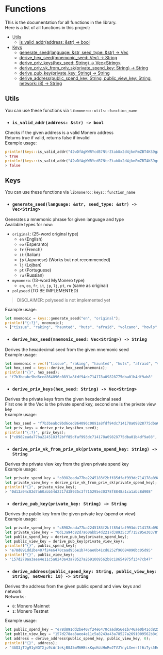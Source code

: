 # Functions

This is the documentation for all functions in the library. \
Here is a list of all functions in this project:

- [Utils](#utils)
    - [is_valid_addr(address: &str) -> bool](#is_valid_addraddress-str---bool)
- [Keys](#keys)
    - [generate_seed(language: &str, seed_type: &str) -> Vec<String>](#generate_seedlanguage-str-seed_type-str---vecstring)
    - [derive_hex_seed(mnemonic_seed: Vec<String>) -> String](#derive_hex_seedmnemonic_seed-vecstring---string)
    - [derive_priv_keys(hex_seed: String) -> Vec<String\>](#derive_priv_keyshex_seed-string---vecstring)
    - [derive_priv_vk_from_priv_sk(private_spend_key: String) -> String](#derive_priv_vk_from_priv_skprivate_spend_key-string---string)
    - [derive_pub_key(private_key: String) -> String](#derive_pub_keyprivate_key-string---string)
    - [derive_address(public_spend_key: String, public_view_key: String, network: i8) -> String](#derive_addresspublic_spend_key-string-public_view_key-string-network-i8---string)


## Utils

You can use these functions via `libmonero::utils::function_name`

- ### `is_valid_addr(address: &str) -> bool`

Checks if the given address is a valid Monero address \
Returns true if valid, returns false if invalid \
Example usage:
```rust
println!(keys::is_valid_addr("42wDfAgKWRYcdB7NtrZtabUx2d4jknPmZBT4KS9gxLP4VYBS4S8zH1nj3aByTHVQL1LRhKzoL1NDhKV3tXEt3KeKR5kR7uw"));
> true
println!(keys::is_valid_addr("42wDfAgKWRYcdB7NtrZtabUx2d4jknPmZBT4KS9gxLP4VYBS4S8zH1nj3aByTHVQL1LRhKzoL1NDhKV3tXEt3KeKR5kR7u"));
> false
```

## Keys

You can use these functions via `libmonero::keys::function_name`

- ### `generate_seed(language: &str, seed_type: &str) -> Vec<String>`

Generates a mnemonic phrase for given language and type \
Available types for now:
- `original`: (25-word original type) 
    - `en` (English)
    - `eo` (Esperanto)
    - `fr` (French)
    - `it` (Italian)
    - `jp` (Japanese) (Works but not recommended)
    - `lj` (Lojban)
    - `pt` (Portuguese)
    - `ru` (Russian)
- `mymonero`: (13-word MyMonero type)
    - `en`, `eo`, `fr`, `it`, `jp`, `lj`, `pt`, `ru` (same as original)
- `polyseed` (TO BE IMPLEMENTED)
> DISCLAIMER: polyseed is not implemented yet

Example usage:
```rust
let mnemonic = keys::generate_seed("en", "original");
println!("{:?}", mnemonic);
> ["tissue", "raking", "haunted", "huts", "afraid", "volcano", "howls", "liar", "egotistic", "befit", "rounded", "older", "bluntly", "imbalance", "pivot", "exotic", "tuxedo", "amaze", "mostly", "lukewarm", "macro", "vocal", "hounded", "biplane", "rounded"]
```

- ### `derive_hex_seed(mnemonic_seed: Vec<String>) -> String`

Derives the hexadecimal seed from the given mnemonic seed \
Example usage:
```rust
let mnemonic = vec!["tissue", "raking", "haunted", "huts", "afraid", "volcano", "howls", "liar", "egotistic", "befit", "rounded", "older", "bluntly", "imbalance", "pivot", "exotic", "tuxedo", "amaze", "mostly", "lukewarm", "macro", "vocal", "hounded", "biplane", "rounded"];
let hex_seed = keys::derive_hex_seed(mnemonic);
println!("{}", hex_seed);
> "f7b3beabc9bd6ced864096c0891a8fdf94dc714178a09828775dba01b4df9ab8"
```

- ### `derive_priv_keys(hex_seed: String) -> Vec<String>`

Derives the private keys from the given hexadecimal seed \
First one in the Vec is the private spend key, second one is the private view key \
Example usage:
```rust
let hex_seed = "f7b3beabc9bd6ced864096c0891a8fdf94dc714178a09828775dba01b4df9ab8";
let priv_keys = derive_priv_keys(hex_seed);
println!("{:?}", priv_keys);
> ["c8982eada77ba2245183f2bff85dfaf993dc714178a09828775dba01b4df9a08", "0d13a94c82d7a60abb54d2217d38935c3f715295e30378f8848a1ca1abc8d908"]
```

- ### `derive_priv_vk_from_priv_sk(private_spend_key: String) -> String`

Derives the private view key from the given private spend key \
Example usage:
```rust
let private_spend_key = "c8982eada77ba2245183f2bff85dfaf993dc714178a09828775dba01b4df9a08";
let private_view_key = derive_priv_vk_from_priv_sk(private_spend_key);
println!("{}", private_view_key);
> "0d13a94c82d7a60abb54d2217d38935c3f715295e30378f8848a1ca1abc8d908"
```

- ### `derive_pub_key(private_key: String) -> String`

Derives the public key from the given private key (spend or view) \
Example usage:
```rust
let private_spend_key = "c8982eada77ba2245183f2bff85dfaf993dc714178a09828775dba01b4df9a08"
let private_view_key = "0d13a94c82d7a60abb54d2217d38935c3f715295e30378f8848a1ca1abc8d908"
let public_spend_key = derive_pub_key(private_spend_key);
let public_view_key = derive_pub_key(private_view_key);
println!("{}", public_spend_key);
> "e78d891dd2be407f24e6470caad956e1b746ae0b41cd8252f96684090bc05d95"
println!("{}", public_view_key);
> "157d278aa3aee4e11c5a8243a43a78527a2691009562b8c18654975f1347cb47"
```

- ### `derive_address(public_spend_key: String, public_view_key: String, network: i8) -> String`

Derives the address from the given public spend and view keys and network \
Networks:
- `0`: Monero Mainnet
- `1`: Monero Testnet

Example usage:
```rust
let public_spend_key = "e78d891dd2be407f24e6470caad956e1b746ae0b41cd8252f96684090bc05d95";
let public_view_key = "157d278aa3aee4e11c5a8243a43a78527a2691009562b8c18654975f1347cb47";
let address = derive_address(public_spend_key, public_view_key, 0);
println!("{}", address);
> "4AQ3jTJg91yNGTXjo9iWr1ekjBGJ5mM6HEsxKqoKddHnRwJTVJYnyLXeerff6iTys5Eo8dyG87tfqZNS5CcSd7U694YiR8J"
```